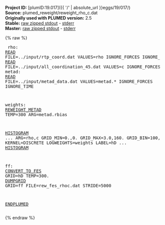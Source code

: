 **Project ID:** [plumID:19.017]({{ '/' | absolute_url }}eggs/19/017/)  
**Source:** plumed_reweight/reweight_rho_c.dat  
**Originally used with PLUMED version:** 2.5  
**Stable:** [raw zipped stdout](reweight_rho_c.dat.plumed.stdout.txt.zip) - [stderr](reweight_rho_c.dat.plumed.stderr)  
**Master:** [raw zipped stdout](reweight_rho_c.dat.plumed_master.stdout.txt.zip) - [stderr](reweight_rho_c.dat.plumed_master.stderr)  

{% raw %}<pre>
rho: <a href="https://plumed.github.io/doc-master/user-doc/html/_r_e_a_d.html">READ</a> FILE=../input/rtp_coord.dat VALUES=rho IGNORE_FORCES IGNORE_TIME
c: <a href="https://plumed.github.io/doc-master/user-doc/html/_r_e_a_d.html">READ</a> FILE=../input/all_coordination_45.dat VALUES=c IGNORE_FORCES IGNORE_TIME
metad: <a href="https://plumed.github.io/doc-master/user-doc/html/_r_e_a_d.html">READ</a> FILE=../input/metad_data.dat VALUES=metad.* IGNORE_FORCES IGNORE_TIME

weights: <a href="https://plumed.github.io/doc-master/user-doc/html/_r_e_w_e_i_g_h_t__m_e_t_a_d.html">REWEIGHT_METAD</a> TEMP=300 ARG=metad.rbias

<a href="https://plumed.github.io/doc-master/user-doc/html/_h_i_s_t_o_g_r_a_m.html">HISTOGRAM</a> ...
  ARG=rho,c
  GRID_MIN=0.,0.
  GRID_MAX=3.0,160.
  GRID_BIN=100,100
  KERNEL=DISCRETE
  LOGWEIGHTS=weights
  LABEL=hD
... <a href="https://plumed.github.io/doc-master/user-doc/html/_h_i_s_t_o_g_r_a_m.html">HISTOGRAM</a>

ff: <a href="https://plumed.github.io/doc-master/user-doc/html/_c_o_n_v_e_r_t__t_o__f_e_s.html">CONVERT_TO_FES</a> GRID=hD TEMP=300.
<a href="https://plumed.github.io/doc-master/user-doc/html/_d_u_m_p_g_r_i_d.html">DUMPGRID</a> GRID=ff FILE=rew_fes_rhoc.dat STRIDE=5000

<a href="https://plumed.github.io/doc-master/user-doc/html/_e_n_d_p_l_u_m_e_d.html">ENDPLUMED</a>
</pre>{% endraw %}
